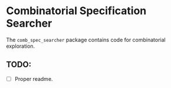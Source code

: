 # Combinatorial Specification Searcher

The `comb_spec_searcher` package contains code for combinatorial exploration.

## TODO:
- [ ] Proper readme.
